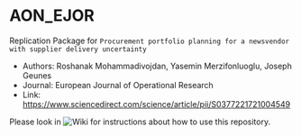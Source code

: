 # AON_EJOR

Replication Package for ``Procurement portfolio planning for a newsvendor with supplier delivery uncertainty`` 
* Authors: Roshanak Mohammadivojdan, Yasemin Merzifonluoglu, Joseph Geunes 
* Journal: European Journal of Operational Research 
* Link: https://www.sciencedirect.com/science/article/pii/S0377221721004549

Please look in ![Wiki](https://github.com/RoshiMV/AON_EJOR/wiki) for instructions about how to use this repository.
